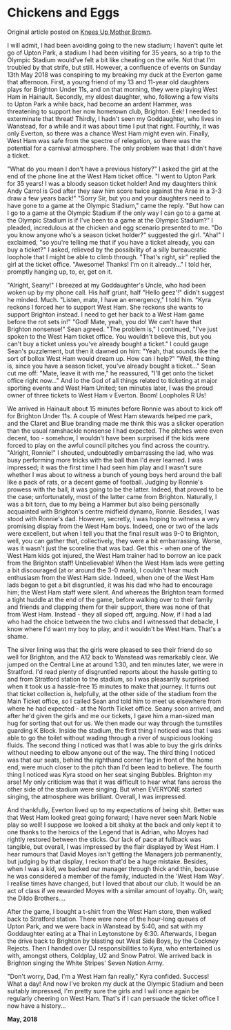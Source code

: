 # Chickens and Eggs

Original article posted on [Knees Up Mother Brown](http://www.kumb.com/article.php?id=4173).

I will admit, I had been avoiding going to the new stadium; I haven't quite let go of Upton Park, a stadium I had been visiting for 35 years, so a trip to the Olympic Stadium would've felt a bit like cheating on the wife. Not that I'm troubled by that strife, but still. However, a confluence of events on Sunday 13th May 2018 was conspiring to my breaking my duck at the Everton game that afternoon. First, a young friend of my 13 and 11-year old daughters plays for Brighton Under 11s, and on that morning, they were playing West Ham in Hainault. Secondly, my eldest daughter, who, following a few visits to Upton Park a while back, had become an ardent Hammer, was threatening to support her now hometown club, Brighton. Eek! I needed to exterminate that threat! Thirdly, I hadn't seen my Goddaughter, who lives in Wanstead, for a while and it was about time I put that right. Fourthly, it was only Everton, so there was a chance West Ham might even win. Finally, West Ham was safe from the spectre of relegation, so there was the potential for a carnival atmosphere. The only problem was that I didn't have a ticket.

"What do you mean I don't have a previous history?" I asked the girl at the end of the phone line at the West Ham ticket office. "I went to Upton Park for 35 years! I was a bloody season ticket holder! And my daughters think Andy Carrol is God after they saw him score twice against the Arse in a 3-3 draw a few years back!" "Sorry Sir, but you and your daughters need to have gone to a game at the Olympic Stadium," came the reply. "But how can I go to a game at the Olympic Stadium if the only way I can go to a game at the Olympic Stadium is if I've been to a game at the Olympic Stadium?" I pleaded, incredulous at the chicken and egg scenario presented to me. "Do you know anyone who's a season ticket holder?" suggested the girl. "Aha!" I exclaimed, "so you're telling me that if you have a ticket already, you can buy a ticket?" I asked,  relieved by the possibility of a silly bureaucratic loophole that I might be able to climb through. "That's right, sir" replied the girl at the ticket office. "Awesome! Thanks! I'm on it already..." I told her, promptly hanging up, to, er, get on it.

"Alright, Seany!" I breezed at my Goddaughter's Uncle, who had been woken up by my phone call. His half grunt, half "Hello geez'!" didn't suggest he minded. Much. "Listen, mate, I have an emergency," I told him. "Kyra reckons I forced her to support West Ham. She reckons she wants to support Brighton instead. I need to get her back to a West Ham game before the rot sets in!" "God! Mate, yeah, you do! We can't have that Brighton nonsense!" Sean agreed. "The problem is," I continued, "I've just spoken to the West Ham ticket office. You wouldn't believe this, but you can't buy a ticket unless you've already bought a ticket." I could gauge Sean's puzzlement, but then it dawned on him: "Yeah, that sounds like the sort of bollox West Ham would dream up. How can I help?" "Well, the thing is, since you have a season ticket, you've already bought a ticket..." Sean cut me off: "Mate, leave it with me," he reassured, "I'll get onto the ticket office right now..." And lo the God of all things related to ticketing at major sporting events and West Ham United; ten minutes later, I was the proud owner of three tickets to West Ham v Everton. Boom! Loopholes R Us!

We arrived in Hainault about 15 minutes before Ronnie was about to kick off for Brighton Under 11s. A couple of West Ham stewards helped me park, and the Claret and Blue branding made me think this was a slicker operation than the usual ramshackle nonsense I had expected. The pitches were even decent, too - somehow, I wouldn't have been surprised if the kids were forced to play on the awful council pitches you find across the country. "Alright, Ronnie!" I shouted, undoubtedly embarrassing the lad, who was busy performing more tricks with the ball than I'd ever learned. I was impressed; it was the first time I had seen him play and I wasn't sure whether I was about to witness a bunch of young boys herd around the ball like a pack of rats, or a decent game of football. Judging by Ronnie's prowess with the ball, it was going to be the latter. Indeed, that proved to be the case; unfortunately, most of the latter came from Brighton. Naturally, I was a bit torn, due to my being a Hammer but also being personally acquainted with Brighton's centre midfield dynamo, Ronnie. Besides, I was stood with Ronnie's dad. However, secretly, I was hoping to witness a very promising display from the West Ham boys. Indeed, one or two of the lads were excellent, but when I tell you that the final result was 9-0 to Brighton, well, you can gather that, collectively, they were a bit embarrassing. Worse, was it wasn't just the scoreline that was bad. Get this - when one of the West Ham kids got injured, the West Ham trainer had to borrow an ice pack from the Brighton staff! Unbelievable! When the West Ham lads were getting a bit discouraged (at or around the 3-0 mark), I couldn't hear much enthusiasm from the West Ham side. Indeed, when one of the West Ham lads began to get a bit disgruntled, it was his dad who had to encourage him; the West Ham staff were silent. And whereas the Brighton team formed a tight huddle at the end of the game, before walking over to their family and friends and clapping them for their support, there was none of that from West Ham. Instead - they all sloped off, arguing. Now, if I had a lad who had the choice between the two clubs and I witnessed that debacle, I know where I'd want my boy to play, and it wouldn't be West Ham. That's a shame.

The silver lining was that the girls were pleased to see their friend do so well for Brighton, and the A12 back to Wanstead was remarkably clear. We jumped on the Central Line at around 1:30, and ten minutes later, we were in Stratford. I'd read plenty of disgruntled reports about the hassle getting to and from Stratford station to the stadium, so I was pleasantly surprised when it took us a hassle-free 15 minutes to make that journey.  It turns out that ticket collection is, helpfully, at the other side of the stadium from the Main Ticket office, so I called Sean and told him to meet us elsewhere from where he had expected - at the North Ticket office. Seany soon arrived, and after he'd given the girls and me our tickets, I gave him a man-sized man hug for sorting that out for us. We then made our way through the turnstiles guarding K Block. Inside the stadium, the first thing I noticed was that I was able to go the toilet without wading through a river of suspicious looking fluids. The second thing I noticed was that I was able to buy the girls drinks without needing to elbow anyone out of the way. The third thing I noticed was that our seats, behind the righthand corner flag in front of the home end, were much closer to the pitch than I'd been lead to believe. The fourth thing I noticed was Kyra stood on her seat singing Bubbles. Brighton my arse! My only criticism was that it was difficult to hear what fans across the other side of the stadium were singing. But when EVERYONE started singing, the atmosphere was brilliant. Overall, I was impressed.

And thankfully, Everton lived up to my expectations of being shit. Better was that West Ham looked great going forward; I have never seen Mark Noble play so well! I suppose we looked a bit shaky at the back and only kept it to one thanks to the heroics of the Legend that is Adrian, who Moyes had rightly restored between the sticks. Our lack of pace at fullback was tangible, but overall, I was impressed by the flair displayed by West Ham. I hear rumours that David Moyes isn't getting the Managers job permanently, but judging by that display, I reckon that'd be a huge mistake. Besides, when I was a kid, we backed our manager through thick and thin, because he was considered a member of the family, inducted in the 'West Ham Way'. I realise times have changed, but I loved that about our club. It would be an act of class if we rewarded Moyes with a similar amount of loyalty. Oh, wait; the Dildo Brothers....

After the game, I bought a t-shirt from the West Ham store, then walked back to Stratford station. There were none of the hour-long queues of Upton Park, and we were back in Wanstead by 5:40, and sat with my Goddaughter eating at a Thai in Leytonstone by 6:30. Afterwards, I began the drive back to Brighton by blasting out West Side Boys, by the Cockney Rejects. Then I handed over DJ responsibilities to Kyra, who entertained us with, amongst others, Coldplay, U2 and Snow Patrol. We arrived back in Brighton singing the White Stripes' Seven Nation Army.  

"Don't worry, Dad, I'm a West Ham fan really," Kyra confided. Success! What a day! And now I've broken my duck at the Olympic Stadium and been suitably impressed, I'm pretty sure the girls and I will once again be regularly cheering on West Ham. That's if I can persuade the ticket office I now have a history...

**May, 2018**

&nbsp;